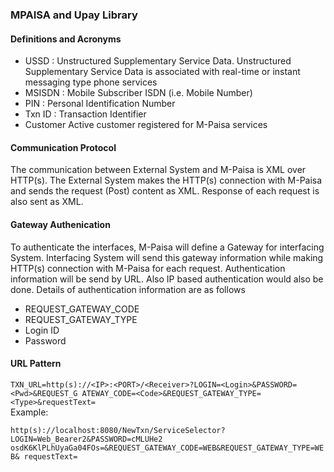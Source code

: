 ### MPAISA and Upay Library

#### Definitions and Acronyms

- USSD : Unstructured Supplementary Service Data. Unstructured Supplementary Service Data is associated with real-time or instant
                                                  messaging type phone services
- MSISDN : Mobile Subscriber ISDN (i.e. Mobile Number)
- PIN : Personal Identification Number
- Txn ID : Transaction Identifier
- Customer Active customer registered for M-Paisa services


#### Communication Protocol 

The communication between External System and M-Paisa is XML over HTTP(s). The External System
makes the HTTP(s) connection with M-Paisa and sends the request (Post) content as XML. Response
of each request is also sent as XML.

#### Gateway Authenication 
To authenticate the interfaces, M-Paisa will define a Gateway for interfacing System. Interfacing
System will send this gateway information while making HTTP(s) connection with M-Paisa for each
request. Authentication information will be send by URL. Also IP based authentication would also be
done. Details of authentication information are as follows
- REQUEST_GATEWAY_CODE
- REQUEST_GATEWAY_TYPE
- Login ID
- Password

#### URL Pattern
`
TXN_URL=http(s)://<IP>:<PORT>/<Receiver>?LOGIN=<Login>&PASSWORD=<Pwd>&REQUEST_G
ATEWAY_CODE=<Code>&REQUEST_GATEWAY_TYPE=<Type>&requestText=
`
<br/>Example: <br/>

`
http(s)://localhost:8080/NewTxn/ServiceSelector?LOGIN=Web_Bearer2&PASSWORD=cMLUHe2
osdK6KlPLhUyaGa04FOs=&REQUEST_GATEWAY_CODE=WEB&REQUEST_GATEWAY_TYPE=WEB&
requestText=
`

